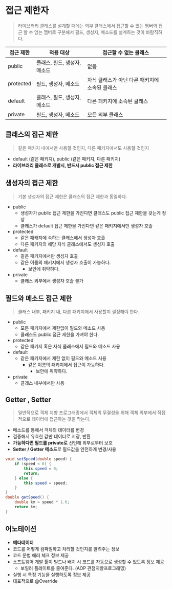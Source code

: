 # 접근 제한자
> 라이브러리 클래스를 설계할 때에는 외부 클래스에서 접근할 수
있는 멤버와 접근 할 수 없는 멤버로 구분해서 필드, 생성자, 메소드를
설계하는 것이 바람직하다.

|접근 제한|적용 대상|접근할 수 없는 클래스|
|---|---|---|
|public|클래스, 필드, 생성자, 메소드|없음|
|protected|필드, 생성자, 메소드|자식 클래스가 아닌 다른 패키지에 소속된 클래스|
|default|클래스, 필드, 생성자, 메소드|다른 패키지에 소속된 클래스|
|private|필드, 생성자, 메소드|모든 외부 클래스|

## 클래스의 접근 제한
> 같은 패키지 내에서만 사용할 것인지, 다른 패키지에서도 사용할 것인지
- default (같은 패키지), public (같은 패키지, 다른 패키지)
- **라이브러리 클래스로 개발시, 반드시 public 접근 제한**

## 생성자의 접근 제한
> 기본 생성자의 접근 제한은 클래스의 접근 제한과 동일하다.
- public
    - 생성자가 public 접근 제한을 가진다면 클래스도 public 접근 제한을 갖는게 정상
    - 클래스가 default 접근 제한을 가진다면 같은 패키지에서만 생성자 호출
- protected
    - 같은 패캐지에 속하는 클래스에서 생성자 호출
    - 다른 패키지의 해당 자식 클래스에서도 생성자 호출
- default
    - 같은 패키지에서만 생성자 호출
    - 같은 이름의 패키지에서 생성자 호출이 가능하다.
    	- 보안에 취약하다.
- private
    - 클래스 외부에서 생성자 호출 불가

## 필드와 메소드 접근 제한
> 클래스 내부, 패키지 내, 다른 패키지에서 사용할지 결정해야 한다.
- public
    - 모든 패키지에서 제한없이 필드와 메소드 사용
    - 클래스도 public 접근 제한을 가져야 한다.
- protected
    - 같은 패키지 혹은 자식 클래스에서 필드와 메소드 사용
- default
    - 같은 패키지에서 제한 없이 필드와 메소드 사용
    	- 같은 이름의 패키지에서 접근이 가능하다.
    		- 보안에 취약하다.
- private
    - 클래스 내부에서만 사용

## Getter , Setter
>일반적으로 객체 지향 프로그래밍에서 객체의 무결성을 위해 객체 외부에서
직접적으로 데이터에 접근하는 것을 막는다.
- 메소드를 통해서 객체의 데이터를 변경
- 검증해서 유효한 값만 데이터로 저장, 반환
- **가능하다면 필드를 private로** 선언해 외부로부터 보호
- **Setter / Getter 메소드**로 필드값을 안전하게 변경/사용
```java
void setSpeed(double speed) {
    if (speed < 0) {
        this.speed = 0;
        return;
    } else {
        this.speed = speed;
    }
}
double getSpeed() {
    double km = speed * 1.6;
    return km;
}
```

## 어노테이션
- **메타데이터**
- 코드를 어떻게 컴파일하고 처리할 것인지를 알려주는 정보
- 코드 문법 에러 체크 정보 제공
- 소프트웨어 개발 툴이 빌드나 배치 시 코드를 자동으로 생성할 수 있도록 정보 제공
	- 보일러 플레이트를 줄여준다. (AOP 관점지향프로그래밍)
- 실행 시 특정 기능을 실행하도록 정보 제공
- 대표적으로 @Override
